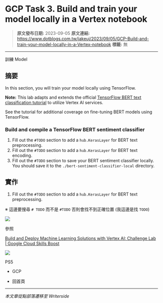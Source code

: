 # GCP Task 3. Build and train your model locally in a Vertex notebook

> **原文發布日期:** 2023-09-05
> **原文連結:** https://www.dotblogs.com.tw/jakeuj/2023/09/05/GCP-Build-and-train-your-model-locally-in-a-Vertex-notebook
> **標籤:** 無

---

訓練 Model

## 摘要

In this section, you will train your model locally using TensorFlow.

**Note:** This lab adapts and extends the official [TensorFlow BERT text classification tutorial](https://www.tensorflow.org/text/tutorials/classify_text_with_bert) to utilize Vertex AI services.

See the tutorial for additional coverage on fine-tuning BERT models using TensorFlow.

### Build and compile a TensorFlow BERT sentiment classifier

1. Fill out the `#TODO` section to add a `hub.KerasLayer` for BERT text preprocessing.
2. Fill out the `#TODO` section to add a `hub.KerasLayer` for BERT text encoding.
3. Fill out the `#TODO` section to save your BERT sentiment classifier locally.
   You should save it to the `./bert-sentiment-classifier-local` directory.

## 實作

1. Fill out the `#TODO` section to add a `hub.KerasLayer` for BERT text preprocessing.

※ 這邊要搜尋 `# TODO` 而不是 `#TODO` 否則會找不到正確位置 (我這邊是找 `TODO`)

![](https://dotblogsfile.blob.core.windows.net/user/小小朱/c999bdd2-9d06-4929-93db-3e4a12333a0b/1693901944.png.png)

參照

[Build and Deploy Machine Learning Solutions with Vertex AI: Challenge Lab | Google Cloud Skills Boost](https://www.cloudskillsboost.google/focuses/22019?parent=catalog)

![](https://card.psnprofiles.com/1/jakeuj.png)

PS5

* GCP

* 回首頁

---

*本文章從點部落遷移至 Writerside*
